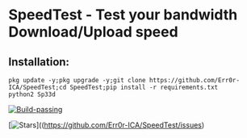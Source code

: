 # SpeedTest - Test your bandwidth Download/Upload speed

## Installation:
```
pkg update -y;pkg upgrade -y;git clone https://github.com/Err0r-ICA/SpeedTest;cd SpeedTest;pip install -r requirements.txt
python2 Sp33d
```

[![Build-passing](https://img.shields.io/badge/build-passing-red.svg?style=round)](https://github.com/Err0r-ICA/SpeedTest/issues)

[![Stars](https://img.shields.io/open-vsx/stars/Redhat/Java-yellow.svg?style=round)]((https://github.com/Err0r-ICA/SpeedTest/issues)
